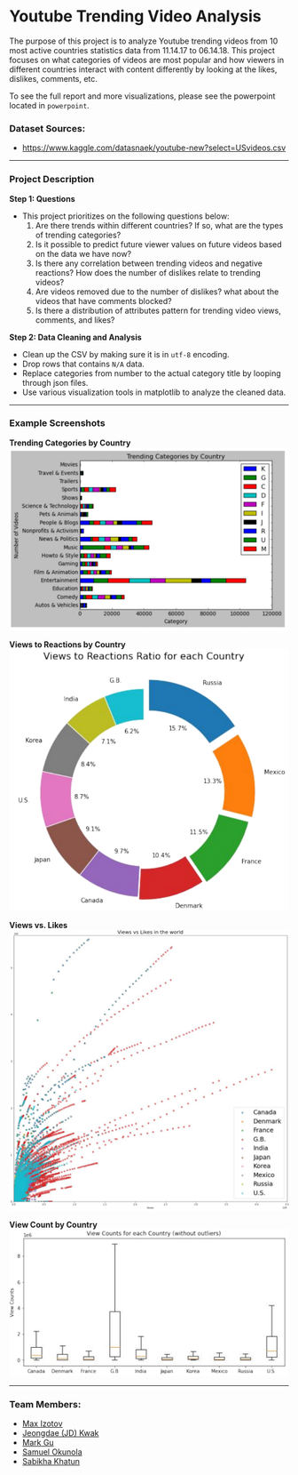 # Youtube Trending Video Analysis
The purpose of this project is to analyze Youtube trending videos from 10 most active countries statistics data from 11.14.17 to 06.14.18. This project focuses on what categories of videos are most popular and how viewers in different countries interact with content differently by looking at the likes, dislikes, comments, etc.

To see the full report and more visualizations, please see the powerpoint located in `powerpoint`.

### Dataset Sources:
* https://www.kaggle.com/datasnaek/youtube-new?select=USvideos.csv

---

### Project Description
**Step 1: Questions**
* This project prioritizes on the following questions below:
  1. Are there trends within different countries? If so, what are the types of trending categories?
  2. Is it possible to predict future viewer values on future videos based on the data we have now? 
  3. Is there any correlation between trending videos and negative reactions? How does the number of dislikes relate to trending videos?
	4. Are videos removed due to the number of dislikes? what about the videos that have comments blocked?
  5. Is there a distribution of attributes pattern for trending video views, comments, and likes?

**Step 2: Data Cleaning and Analysis**
* Clean up the CSV by making sure it is in `utf-8` encoding.
* Drop rows that contains `N/A` data.
* Replace categories from number to the actual category title by looping through json files.
* Use various visualization tools in matplotlib to analyze the cleaned data.

---

### Example Screenshots
**Trending Categories by Country**
![Screenshot](visuals/screenshots/trending_categories.png "Screenshot")

**Views to Reactions by Country**
![Screenshot](visuals/screenshots/views_to_reactions.png "Screenshot")

**Views vs. Likes**
![Screenshot](visuals/screenshots/views_vs_likes.png "Screenshot")

**View Count by Country**
![Screenshot](visuals/screenshots/view_count_by_country.png "Screenshot")

---

### Team Members:
* [Max Izotov](https://github.com/maximizo)
* [Jeongdae (JD) Kwak](https://github.com/jdkwak1994)
* [Mark Gu](https://github.com/markgu713)
* [Samuel Okunola](https://github.com/samuelokunola326)
* [Sabikha Khatun](https://github.com/Sabikha20)
